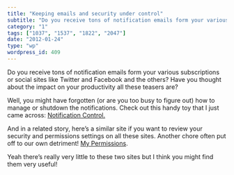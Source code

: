 ```yaml
---
title: "Keeping emails and security under control"
subtitle: "Do you receive tons of notification emails form your various subscriptions or social sites like Twit..."
category: "1"
tags: ["1037", "1537", "1822", "2047"]
date: "2012-01-24"
type: "wp"
wordpress_id: 409
---
```

Do you receive tons of notification emails form your various subscriptions or social sites like Twitter and Facebook and the others? Have you thought about the impact on your productivity all these teasers are?

Well, you might have forgotten (or are you too busy to figure out) how to manage or shutdown the notifications. Check out this handy toy that I just came across: [Notification Control.](http://notificationcontrol.com/)

And in a related story, here’s a similar site if you want to review your security and permissions settings on all these sites. Another chore often put off to our own detriment! [My Permissions](http://mypermissions.org/).

Yeah there’s really very little to these two sites but I think you might find them very useful!